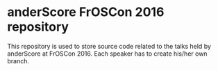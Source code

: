 # anderScore FrOSCon 2016 repository
This repository is used to store source code related to the talks held by anderScore at FrOSCon 2016. Each speaker has to create his/her own branch.
